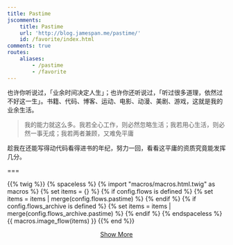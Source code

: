```yaml
---
title: Pastime
jscomments:
    title: Pastime
    url: 'http://blog.jamespan.me/pastime/'
    id: /favorite/index.html
comments: true
routes:
    aliases:
        - /pastime
        - /favorite
---
```


也许你听说过，「业余时间决定人生」；也许你还听说过，「听过很多道理，依然过不好这一生」。书籍、代码、博客、运动、电影、动漫、美剧、游戏，这就是我的业余生活。

> 我的能力就这么多。我若全心工作，则必然忽略生活；我若用心生活，则必然一事无成；我若两者兼顾，又难免平庸

趁我在还能写得动代码看得进书的年纪，努力一回，看看这平庸的资质究竟能发挥几分。

===

{{% twig %}}
{% spaceless %}
{% import "macros/macros.html.twig" as macros %}
{% set items = {} %}
{% if config.flows is defined %}
  {% set items = items | merge(config.flows.pastime) %}
{% endif %}
{% if config.flows_archive is defined %}
  {% set items = items | merge(config.flows_archive.pastime) %}
{% endif %}
{% endspaceless %}
{{ macros.image_flow(items) }}
{{% end %}}

<p id="btn-more" align="center"><a class="button" href="javascript:;">Show More</a></p>

<script type="text/javascript">
$(function() {
  if (window.location.hash) {
    do {
      var mapping = {
        'book': ['book.douban.com', 'www.oreilly.com', 'www.amazon.cn'],
        'movie': ['movie.douban.com'],
      }
      var filter = window.location.hash.substring(1);
      var domains = mapping[filter];
      if (domains == null) {
        break;
      }
      $('figure').each(function(i) {
        var url = $(this).find('a')[0].href;
        var hostname = (new URL(url)).hostname;
        if ($.inArray(hostname, domains) < 0) {
          $(this).remove();
        }
      });
    } while(false);
  }
  var shown = 20;
  $('figure').slice(shown).addClass('foldable');
  if ($('.foldable').length > 0) {
    $('.foldable').hide();
    $('#btn-more').click(function() {
      $('.foldable').show();
      $('#btn-more').hide();
    });
  }  
});
</script>
